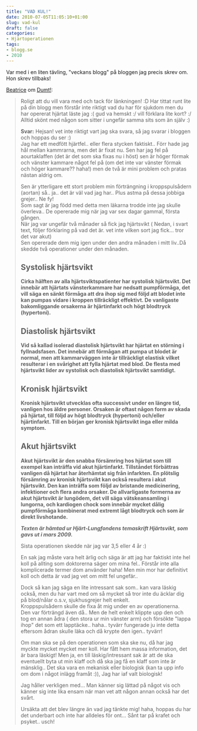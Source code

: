 ```yaml
---
title: "VAD KUL!"
date: 2010-07-05T11:05:10+01:00
slug: vad-kul
draft: false
categories:
- Hjärtoperationen
tags:
- blogg.se
- 2010
---
```

Var med i en liten tävling, "veckans blogg" på bloggen jag precis skrev om. Hon skrev tillbaks!  
  
[Beatrice](http://bissy.blogg.se/) om [Dumt!](http://camillalovgren.blogg.se/2010/july/dumt.html):

> Roligt att du vill vara med och tack för länkningen! :D Har tittat runt lite på din blogg men förstår inte riktigt vad du har för sjukdom men du har opererat hjärtat läste jag :( gud va hemskt :/ vill förklara lite kort? :/ Alltid skönt med någon som sitter i ungefär samma sits som än själv :)  
>   
>   
> **Svar:** Hejsan! vet inte riktigt vart jag ska svara, så jag svarar i bloggen och hoppas du ser :)  
> Jag har ett medfött hjärtfel.. eller flera stycken faktiskt.. Förr hade jag hål mellan kammrarna, men det är fixat nu. Sen har jag fel på aourtaklaffen (det är det som ska fixas nu i höst) sen är höger förmak och vänster kammare något fel på (om det inte var vänster förmak och höger kammare?? haha!) men de två är mini problem och pratas nästan aldrig om.  
>   
> Sen är ytterligare ett stort problem min förträngning i kroppspulsådern (aortan) så.. ja.. det är väl vad jag har.. Plus astma på dessa jobbiga grejer.. Ne fy!  
> Som sagt är jag född med detta men läkarna trodde inte jag skulle överleva.. De opererade mig när jag var sex dagar gammal, första gången.  
> När jag var ungefär två månader så fick jag hjärtsvikt ( Nedan, i svart text, följer förklaring på vad det är. vet inte vilken sort jag fick... tror det var akut)  
> Sen opererade dem mig igen under den andra månaden i mitt liv..Då skedde två operationer under den månaden.  
>   
>   
>   
> 
> **Systolisk hjärtsvikt**
> ------------------------
> 
> **Cirka hälften av alla hjärtsviktspatienter har systolisk hjärtsvikt. Det innebär att hjärtats vänsterkammare har nedsatt pumpförmåga, det vill säga en sänkt förmåga att dra ihop sig med följd att blodet inte kan pumpas vidare i kroppen tillräckligt effektivt. De vanligaste bakomliggande orsakerna är hjärtinfarkt och högt blodtryck (hypertoni).**
> 
> **Diastolisk hjärtsvikt**
> -------------------------
> 
> **Vid så kallad isolerad diastolisk hjärtsvikt har hjärtat en störning i fyllnadsfasen. Det innebär att förmågan att pumpa ut blodet är normal, men att kammarväggen inte är tillräckligt elastisk vilket resulterar i en svårighet att fylla hjärtat med blod. De flesta med hjärtsvikt lider av systolisk och diastolisk hjärtsvikt samtidigt.**
> 
> **Kronisk hjärtsvikt**
> ----------------------
> 
> **Kronisk hjärtsvikt utvecklas ofta successivt under en längre tid, vanligen hos äldre personer. Orsaken är oftast någon form av skada på hjärtat, till följd av högt blodtryck (hypertoni) och/eller hjärtinfarkt. Till en början ger kronisk hjärtsvikt inga eller milda symptom.**
> 
> **Akut hjärtsvikt**
> -------------------
> 
> **Akut hjärtsvikt är den snabba försämring hos hjärtat som till exempel kan inträffa vid akut hjärtinfarkt. Tillståndet förbättras vanligen då hjärtat har återhämtat sig från infarkten. En plötslig försämring av kronisk hjärtsvikt kan också resultera i akut hjärtsvikt. Den kan inträffa som följd av bristande medicinering, infektioner och flera andra orsaker. De allvarligaste formerna av akut hjärtsvikt är lungödem, det vill säga vätskeansamling i lungorna, och kardiogen chock som innebär mycket dålig pumpförmåga kombinerat med extremt lågt blodtryck och som är direkt livshotande.**
> 
> **_Texten är hämtad ur Hjärt-Lungfondens temaskrift Hjärtsvikt, som gavs ut i mars 2009._**
> 
> Sista operationen skedde när jag var 3,5 eller 4 år :)  
>   
> En sak jag måste vara helt ärlig och säga är att jag har faktiskt inte hel koll på allting som doktorerna säger om mina fel.. Förstår inte alla komplicerade termer dom använder haha! Men min mor har definitivt koll och detta är vad jag vet om mitt fel ungefär..  
>   
> Dock så kan jag säga en lite intressant sak som.. kan vara läskig också, men du har vart med om så mycket så tror inte du äcklar dig på blod/nålar o.s.v, sjukhusgrejer helt enkelt.  
> Kroppspulsådern skulle de fixa åt mig under en av operationerna.  
> Den var förträngd även då.. Men de helt enkelt klippte upp den och tog en annan ådra ( den stora ur min vänster arm) och försökte "lappa ihop" det som ett lapptäcke.. haha.. tyvärr fungerade ju inte detta eftersom ådran skulle läka och då krypte den igen.. tyvärr!  
>   
> Om man ska se på den operationen som ska ske nu, då har jag myckte mycket mycket mer koll. Har fått hem massa information, det är bara läskigt! Men ja, en till läskig/intressant sak är att de ska eventuellt byta ut min klaff och då ska jag få en klaff som inte är mänsklig.. Det ska vara en mekanisk eller biologisk (kan ta upp info om dom i något inlägg framåt :)), Jag har iaf valt biologisk!  
>   
> Jag håller verkligen med... Man känner sig lättad på något vis och känner sig inte lika ensam när man vet att någon annan också har det svårt.  
>   
>   
>   
>   
> Ursäkta att det blev längre än vad jag tänkte mig! haha, hoppas du har det underbart och inte har alldeles för ont... Sånt tar på krafet och psyket.. usch!